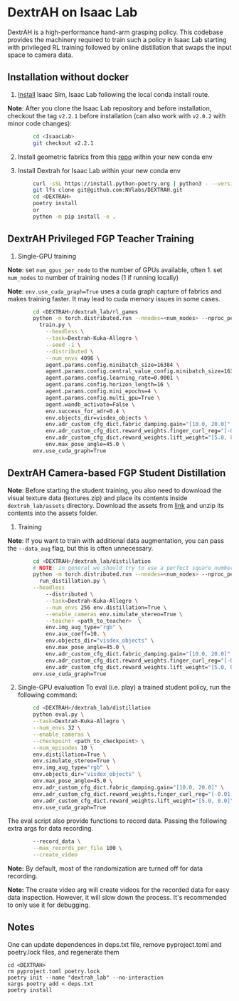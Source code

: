 # DextrAH on Isaac Lab

DextrAH is a high-performance hand-arm grasping policy. This codebase provides the machinery required to train such a policy in Isaac Lab starting with privileged RL training followed by online distillation that swaps the input space to camera data.

## Installation without docker
1. [Install](https://isaac-sim.github.io/IsaacLab/main/source/setup/installation/pip_installation.html) Isaac Sim, Isaac Lab following the local conda install route.

**Note**: After you clone the Isaac Lab repository and before installation, checkout the tag `v2.2.1` before installation (can also work with `v2.0.2` with minor code changes):
```bash
        cd <IsaacLab>
        git checkout v2.2.1
```
2. Install geometric fabrics from this [repo](https://github.com/NVlabs/FABRICS) within your new conda env

3. Install Dextrah for Isaac Lab within your new conda env
```bash
        curl -sSL https://install.python-poetry.org | python3 - --version 1.8.3
        git lfs clone git@github.com:NVlabs/DEXTRAH.git
        cd <DEXTRAH>
        poetry install
        or
        python -m pip install -e .
```

## DextrAH Privileged FGP Teacher Training
1. Single-GPU training

**Note**: set `num_gpus_per_node` to the number of GPUs available, often 1. set `num_nodes` to number of training nodes (1 if running locally)

**Note**: `env.use_cuda_graph=True` uses a cuda graph capture of fabrics and makes training faster. It may lead to cuda memory issues in some cases.
```bash
        cd <DEXTRAH>/dextrah_lab/rl_games
        python -m torch.distributed.run --nnodes=<num_nodes> --nproc_per_node=<num_gpus_per_node>\
          train.py \
            --headless \
            --task=Dextrah-Kuka-Allegro \
            --seed -1 \
            --distributed \
            --num_envs 4096 \
            agent.params.config.minibatch_size=16384 \
            agent.params.config.central_value_config.minibatch_size=16384 \
            agent.params.config.learning_rate=0.0001 \
            agent.params.config.horizon_length=16 \
            agent.params.config.mini_epochs=4 \
            agent.params.config.multi_gpu=True \
            agent.wandb_activate=False \
            env.success_for_adr=0.4 \
            env.objects_dir=visdex_objects \
            env.adr_custom_cfg_dict.fabric_damping.gain="[10.0, 20.0]" \
            env.adr_custom_cfg_dict.reward_weights.finger_curl_reg="[-0.01, -0.01]" \
            env.adr_custom_cfg_dict.reward_weights.lift_weight="[5.0, 0.0]" \
            env.max_pose_angle=45.0 \
	    env.use_cuda_graph=True
```
## DextrAH Camera-based FGP Student Distillation
**Note**: Before starting the student training, you also need to download the visual texture data (textures.zip) and place its contents inside `dextrah_lab/assets` directory. Download the assets from [link](https://huggingface.co/datasets/nvidia/dextrah_textures/blob/main/textures.zip) and unzip its contents into the assets folder.

1. Training

**Note**: If you want to train with additional data augmentation, you can pass the `--data_aug` flag, but this is often unnecessary.
```bash
        cd <DEXTRAH>/dextrah_lab/distillation
        # NOTE: in general we should try to use a perfect square number of tiles
        python -m torch.distributed.run --nnodes=<num_nodes> --nproc_per_node=<num_gpus_per_node> \
          run_distillation.py \
	    --headless
            --distributed \
            --task=Dextrah-Kuka-Allegro \
            --num_envs 256 env.distillation=True \
            --enable_cameras env.simulate_stereo=True \
            --teacher <path_to_teacher>  \
            env.img_aug_type="rgb" \
            env.aux_coeff=10. \
            env.objects_dir="visdex_objects" \
            env.max_pose_angle=45.0 \
            env.adr_custom_cfg_dict.fabric_damping.gain="[10.0, 20.0]" \
            env.adr_custom_cfg_dict.reward_weights.finger_curl_reg="[-0.01, -0.01]" \
            env.adr_custom_cfg_dict.reward_weights.lift_weight="[5.0, 0.0]" \
	    env.use_cuda_graph=True
```

2. Single-GPU evaluation
To eval (i.e. play) a trained student policy, run the following command:
```bash
        cd <DEXTRAH>/dextrah_lab/distillation
        python eval.py \
        --task=Dextrah-Kuka-Allegro \
        --num_envs 32 \
        --enable_cameras \
        --checkpoint <path_to_checkpoint> \
        --num_episodes 10 \
        env.distillation=True \
        env.simulate_stereo=True \
        env.img_aug_type="rgb" \
        env.objects_dir="visdex_objects" \
        env.max_pose_angle=45.0 \
        env.adr_custom_cfg_dict.fabric_damping.gain="[10.0, 20.0]" \
        env.adr_custom_cfg_dict.reward_weights.finger_curl_reg="[-0.01, -0.01]" \
        env.adr_custom_cfg_dict.reward_weights.lift_weight="[5.0, 0.0]" \
        env.use_cuda_graph=True
```

The eval script also provide functions to record data. Passing the following
extra args for data recording.
```bash
        --record_data \
        --max_records_per_file 100 \
        --create_video
```
**Note:** By default, most of the randomization are turned off for data recording.

**Note:** The create video arg will create videos for the recorded data for easy data inspection.
However, it will slow down the process. It's recommended to only use it for debugging.

## Notes
One can update dependences in deps.txt file, remove pyproject.toml and poetry.lock files, and regenerate them

    cd <DEXTRAH>
    rm pyproject.toml poetry.lock
    poetry init --name "dextrah_lab" --no-interaction
    xargs poetry add < deps.txt
    poetry install
